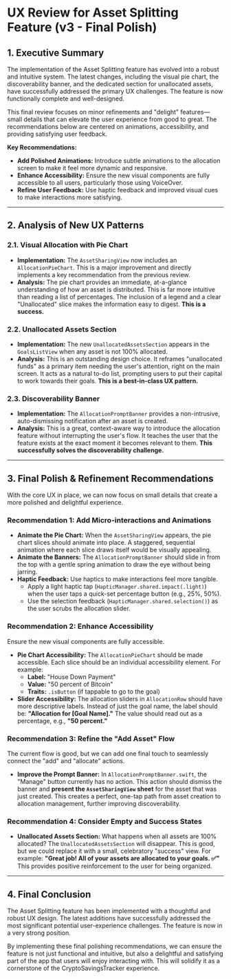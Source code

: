# UX Review for Asset Splitting Feature (v3 - Final Polish)

## 1. Executive Summary

The implementation of the Asset Splitting feature has evolved into a robust and intuitive system. The latest changes, including the visual pie chart, the discoverability banner, and the dedicated section for unallocated assets, have successfully addressed the primary UX challenges. The feature is now functionally complete and well-designed.

This final review focuses on minor refinements and "delight" features—small details that can elevate the user experience from good to great. The recommendations below are centered on animations, accessibility, and providing satisfying user feedback.

**Key Recommendations:**

*   **Add Polished Animations:** Introduce subtle animations to the allocation screen to make it feel more dynamic and responsive.
*   **Enhance Accessibility:** Ensure the new visual components are fully accessible to all users, particularly those using VoiceOver.
*   **Refine User Feedback:** Use haptic feedback and improved visual cues to make interactions more satisfying.

---

## 2. Analysis of New UX Patterns

### 2.1. Visual Allocation with Pie Chart

*   **Implementation:** The `AssetSharingView` now includes an `AllocationPieChart`. This is a major improvement and directly implements a key recommendation from the previous review.
*   **Analysis:** The pie chart provides an immediate, at-a-glance understanding of how an asset is distributed. This is far more intuitive than reading a list of percentages. The inclusion of a legend and a clear "Unallocated" slice makes the information easy to digest. **This is a success.**

### 2.2. Unallocated Assets Section

*   **Implementation:** The new `UnallocatedAssetsSection` appears in the `GoalsListView` when any asset is not 100% allocated.
*   **Analysis:** This is an outstanding design choice. It reframes "unallocated funds" as a primary item needing the user's attention, right on the main screen. It acts as a natural to-do list, prompting users to put their capital to work towards their goals. **This is a best-in-class UX pattern.**

### 2.3. Discoverability Banner

*   **Implementation:** The `AllocationPromptBanner` provides a non-intrusive, auto-dismissing notification after an asset is created.
*   **Analysis:** This is a great, context-aware way to introduce the allocation feature without interrupting the user's flow. It teaches the user that the feature exists at the exact moment it becomes relevant to them. **This successfully solves the discoverability challenge.**

---

## 3. Final Polish & Refinement Recommendations

With the core UX in place, we can now focus on small details that create a more polished and delightful experience.

### Recommendation 1: Add Micro-interactions and Animations

*   **Animate the Pie Chart:** When the `AssetSharingView` appears, the pie chart slices should animate into place. A staggered, sequential animation where each slice draws itself would be visually appealing.
*   **Animate the Banners:** The `AllocationPromptBanner` should slide in from the top with a gentle spring animation to draw the eye without being jarring.
*   **Haptic Feedback:** Use haptics to make interactions feel more tangible.
    *   Apply a light haptic tap (`HapticManager.shared.impact(.light)`) when the user taps a quick-set percentage button (e.g., 25%, 50%).
    *   Use the selection feedback (`HapticManager.shared.selection()`) as the user scrubs the allocation slider.

### Recommendation 2: Enhance Accessibility

Ensure the new visual components are fully accessible.

*   **Pie Chart Accessibility:** The `AllocationPieChart` should be made accessible. Each slice should be an individual accessibility element. For example:
    *   **Label:** "House Down Payment"
    *   **Value:** "50 percent of Bitcoin"
    *   **Traits:** `.isButton` (if tappable to go to the goal)
*   **Slider Accessibility:** The allocation sliders in `AllocationRow` should have more descriptive labels. Instead of just the goal name, the label should be: **"Allocation for [Goal Name]."** The value should read out as a percentage, e.g., **"50 percent."**

### Recommendation 3: Refine the "Add Asset" Flow

The current flow is good, but we can add one final touch to seamlessly connect the "add" and "allocate" actions.

*   **Improve the Prompt Banner:** In `AllocationPromptBanner.swift`, the "Manage" button currently has no action. This action should dismiss the banner and **present the `AssetSharingView` sheet** for the asset that was just created. This creates a perfect, one-tap path from asset creation to allocation management, further improving discoverability.

### Recommendation 4: Consider Empty and Success States

*   **Unallocated Assets Section:** What happens when all assets are 100% allocated? The `UnallocatedAssetsSection` will disappear. This is good, but we could replace it with a small, celebratory "success" view. For example: **"Great job! All of your assets are allocated to your goals. ✅"** This provides positive reinforcement to the user for being organized.

---

## 4. Final Conclusion

The Asset Splitting feature has been implemented with a thoughtful and robust UX design. The latest additions have successfully addressed the most significant potential user-experience challenges. The feature is now in a very strong position.

By implementing these final polishing recommendations, we can ensure the feature is not just functional and intuitive, but also a delightful and satisfying part of the app that users will enjoy interacting with. This will solidify it as a cornerstone of the CryptoSavingsTracker experience.
